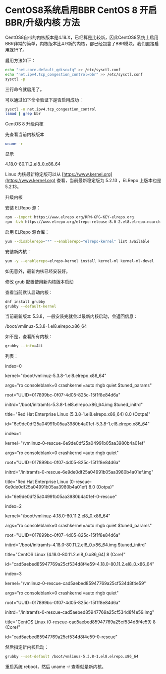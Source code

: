 # CentOS8系统启用BBR CentOS 8 开启 BBR/升级内核 方法

CentOS8自带的内核版本是4.18.X，已经算是比较新，因此CentOS8系统上启用BBR非常的简单，内核版本比4.9新的内核，都已经包含了BBR模块，我们直接启用就行了。

启用方法如下：

```bash
echo "net.core.default_qdisc=fq" >> /etc/sysctl.conf
echo "net.ipv4.tcp_congestion_control=bbr" >> /etc/sysctl.conf
sysctl -p
```

三行命令就启用了。

可以通过如下命令验证下是否启用成功：

```bash
sysctl -n net.ipv4.tcp_congestion_control
lsmod | grep bbr
```

CentOS 8 升级内核

先查看当前内核版本

```bash
uname -r
```

显示

4.18.0-80.11.2.el8_0.x86_64

Linux 内核最新稳定版可以从 [https://www.kernel.org](https://www.kernel.org) 查看，当前最新稳定版为 5.2.13 ，ELRepo 上版本也是 5.2.13。

升级内核

安装 ELRepo 源：

```bash
rpm --import https://www.elrepo.org/RPM-GPG-KEY-elrepo.org
rpm -Uvh https://www.elrepo.org/elrepo-release-8.0-2.el8.elrepo.noarch.rpm
```

启用 ELRepo 源仓库：

```bash
yum --disablerepo="*" --enablerepo="elrepo-kernel" list available
```

安装新内核：

```bash
yum -y --enablerepo=elrepo-kernel install kernel-ml kernel-ml-devel

```

如无意外，最新内核已经安装好。

修改 grub 配置使用新内核版本启动

查看当前默认启动内核：

```bash
dnf install grubby
grubby --default-kernel
```

当前最新版本 5.3.8，一般安装完就会以最新内核启动，会返回信息：

/boot/vmlinuz-5.3.8-1.el8.elrepo.x86_64

如不是，查看所有内核：

```bash
grubby --info=ALL
```


列表：



index=0

kernel="/boot/vmlinuz-5.3.8-1.el8.elrepo.x86_64"

args="ro consoleblank=0 crashkernel=auto rhgb quiet $tuned_params"

root="UUID=017899bc-0f07-4d05-825c-15f1f8e84d6a"

initrd="/boot/initramfs-5.3.8-1.el8.elrepo.x86_64.img $tuned_initrd"

title="Red Hat Enterprise Linux (5.3.8-1.el8.elrepo.x86_64) 8.0 (Ootpa)"

id="6e9de0df25a04991b05aa3980b4a01ef-5.3.8-1.el8.elrepo.x86_64"

index=1

kernel="/vmlinuz-0-rescue-6e9de0df25a04991b05aa3980b4a01ef"

args="ro consoleblank=0 crashkernel=auto rhgb quiet"

root="UUID=017899bc-0f07-4d05-825c-15f1f8e84d6a"

initrd="/initramfs-0-rescue-6e9de0df25a04991b05aa3980b4a01ef.img"

title="Red Hat Enterprise Linux (0-rescue-6e9de0df25a04991b05aa3980b4a01ef) 8.0 (Ootpa)"

id="6e9de0df25a04991b05aa3980b4a01ef-0-rescue"

index=2

kernel="/boot/vmlinuz-4.18.0-80.11.2.el8_0.x86_64"

args="ro consoleblank=0 crashkernel=auto rhgb quiet $tuned_params"

root="UUID=017899bc-0f07-4d05-825c-15f1f8e84d6a"

initrd="/boot/initramfs-4.18.0-80.11.2.el8_0.x86_64.img $tuned_initrd"

title="CentOS Linux (4.18.0-80.11.2.el8_0.x86_64) 8 (Core)"

id="cad5aebed85947769a25cf534d8f4e59-4.18.0-80.11.2.el8_0.x86_64"

index=3

kernel="/vmlinuz-0-rescue-cad5aebed85947769a25cf534d8f4e59"

args="ro consoleblank=0 crashkernel=auto rhgb quiet"

root="UUID=017899bc-0f07-4d05-825c-15f1f8e84d6a"

initrd="/initramfs-0-rescue-cad5aebed85947769a25cf534d8f4e59.img"

title="CentOS Linux (0-rescue-cad5aebed85947769a25cf534d8f4e59) 8 (Core)"

id="cad5aebed85947769a25cf534d8f4e59-0-rescue"



然后指定新内核启动：

```bash
grubby --set-default /boot/vmlinuz-5.3.8-1.el8.elrepo.x86_64

```

重启系统 reboot，然后 uname -r 查看就是新内核。

